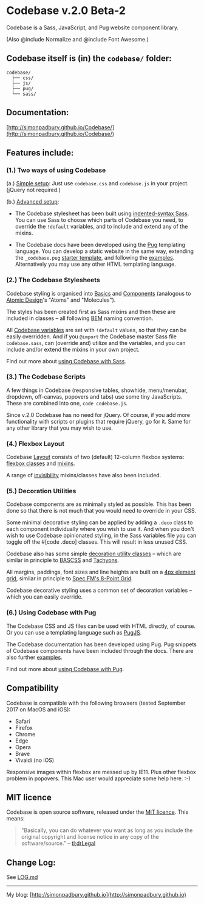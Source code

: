 # Codebase v.2.0 Beta-2

Codebase is a Sass, JavaScript, and Pug website component library.

(Also @include Normalize and @include Font Awesome.)

## Codebase itself is (in) the `codebase/` folder:

```
codebase/
  ├── css/
  ├── js/
  ├── pug/
  └── sass/
```

## Documentation:

[http://simonpadbury.github.io/Codebase/](http://simonpadbury.github.io/Codebase/)

## Features include:

### (1.) Two ways of using Codebase

(a.) [Simple setup](getting-started.html#getting-started-simple-setup): Just use `codebase.css` and `codebase.js` in your project. (jQuery not required.)

(b.) [Advanced setup](getting-started.html#getting-started-advanced-setup):

* The Codebase stylesheet has been built using [indented-syntax Sass](http://sass-lang.com/documentation/file.INDENTED_SYNTAX.html). You can use Sass to choose which parts of Codebase you need, to override the `!default` variables, and to include and extend any of the mixins.

* The Codebase docs have been developed using the [Pug](https://pugjs.org/api/getting-started.html) templating language. You can develop a static website in the same way, extending the `_codebase.pug` [starter template](getting-started.html#getting-started-codebase-with-pug), and following the [examples](examples.html). Alternatively you may use any other HTML templating language.

### (2.) The Codebase Stylesheets

Codebase styling is organised into [Basics](basics.html) and [Components](components.html) (analogous to [Atomic Design](http://atomicdesign.bradfrost.com/)'s "Atoms" and "Molecules").

The styles has been created first as Sass mixins and then these are included in classes &ndash; all following [BEM](http://getbem.com/introduction/) naming convention.

All [Codebase variables](codebase/sass/02_default-variables/_default-variables.sass) are set with `!default` values, so that they can be easily overridden. And if you `@import` the Codebase master Sass file `codebase.sass`, can (override and) utilize and the variables, and you can include and/or extend the mixins in your own project.

Find out more about [using Codebase with Sass](getting-started.html#getting-started-codebase-with-sass).

### (3.) The Codebase Scripts

A few things in Codebase (responsive tables, showhide, menu/menubar, dropdown, off-canvas, popovers and tabs) use some tiny JavaScripts. These are combined into one, `code codebase.js`.

Since v.2.0 Codebase has no need for jQuery. Of course, if you add more functionality with scripts or plugins that require jQuery, go for it. Same for any other library that you may wish to use.

### (4.) Flexbox Layout

Codebase [Layout](layout.html) consists of two (default) 12-column flexbox systems: [flexbox classes](layout.html#layout-flexbox-classes) and [mixins](layout.html#layout-flexbox-mixins).

A range of [invisibility](layout.html#layout-invisibility) mixins/classes have also been included.

### (5.) Decoration Utilities

Codebase components are as minimally styled as possible. This has been done so that there is not much that you would need to override in your CSS.

Some minimal decorative styling can be applied by adding a `.deco` class to each component individually where you wish to use it. And when you don't wish to use Codebase opinionated styling, in the Sass variables file you can toggle off the #[code .deco] classes. This will result in less unused CSS.

Codebase also has some simple [decoration utility classes](decoration.html) – which are similar in principle to [BASCSS](http://basscss.com/) and [Tachyons](http://tachyons.io/).

All margins, paddings, font sizes and line heights are built on a [4px element grid](decoration.html#decoration-element-grid), similar in principle to [Spec FM's 8-Point Grid](https://spec.fm/specifics/8-pt-grid).

Codebase decorative styling uses a common set of decoration variables – which you can easily override.

### (6.) Using Codebase with Pug

The Codebase CSS and JS files can be used with HTML directly, of course. Or you can use a templating language such as [PugJS](http://pugjs.org/).

The Codebase documentation has been developed using Pug. Pug snippets of Codebase components have been included through the docs. There are also further [examples](examples.html).

Find out more about [using Codebase with Pug](getting-started.html#getting-started-codebase-with-pug).

## Compatibility

Codebase is compatible with the following browsers (tested September 2017 on MacOS and iOS):

* Safari
* Firefox
* Chrome
* Edge
* Opera
* Brave
* Vivaldi (no iOS)

Responsive images within flexbox are messed up by IE11. Plus other flexbox problem in popovers. This Mac user would appreciate some help here. :-)

## MIT licence

Codebase is open source software, released under the [MIT licence](https://opensource.org/licenses/MIT). This means:

> "Basically, you can do whatever you want as long as you include the original copyright and license notice in any copy of the software/source."
> – [tl;drLegal](https://tldrlegal.com/license/mit-license")

## Change Log:

See [LOG.md](LOG.md)

---

My blog: [http://simonpadbury.github.io](http://simonpadbury.github.io)
